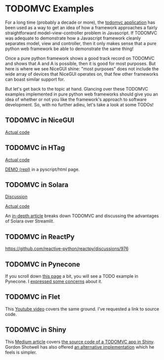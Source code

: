 # TODOMVC Examples

For a long time (probably a decade or more), the [todomvc application](https://todomvc.com) has been used as a way to get an idea of how a framework approaches a fairly straightforward model-view-controller problem in Javascript. If TODOMVC was adequate to demonstrate how a Javascript framework cleanly separates model, view and controller, then it only makes sense that a pure python web framework be able to demonstrate the same thing!

Once a pure python framework shows a good track record on TODOMVC and shows that A and A is possible, then it is good for most purposes. But here is where
we see NiceGUI shine: "most purposes" does not include the wide array of devices
that NiceGUI operates on, that few other frameworks can boast similar support for.

But let's get back to the topic at hand. Glancing over these TODOMVC examples implemented in pure python web frameworks should give you an idea of whether or not you like the framework's approach to software development. So, with no further adieu, let's take a look at some TODOs!


## TODOMVC in NiceGUI

[Actual code](https://github.com/zauberzeug/nicegui/blob/main/examples/todo_list/main.py)

## TODOMVC in HTag

[Actual code](https://github.com/manatlan/htag/blob/main/examples/todomvc.py)

[DEMO (repl)](https://raw.githack.com/manatlan/htag/main/examples/pyscript_demo.html?115-todomvc.py) in a pyscript/html page.


## TODOMVC in Solara

[Discussion](https://solara.dev/examples/utilities/todo)

[Actual code](https://github.com/widgetti/solara/blob/master/solara/website/pages/examples/utilities/todo.py)

An [in-depth article](https://itnext.io/webapps-in-python-with-solara-a-streamlit-killer-ab6fcc7bf5d7) breaks down TODOMVC and discussing the advantages of Solara over Streamlit.

## TODOMVC in ReactPy

https://github.com/reactive-python/reactpy/discussions/976

## TODOMVC in Pynecone

If you scroll down [this page](https://pynecone.io/docs/library/layout/foreach) a bit, you will see a TODO example in Pynecone. I [expressed some concerns](https://github.com/pynecone-io/pynecone/discussions/1018#discussioncomment-5911321) about it.

## TODOMVC in Flet

This [Youtube video](https://www.youtube.com/watch?v=Tucr8Ta-kq4) covers the same ground. I've requested a link to source code.

## TODOMVC in Shiny

This [Medium article](https://levelup.gitconnected.com/building-a-to-do-app-with-shiny-for-python-e2982a0c2d78) covers [the source code of a TODOMVC app in Shiny](https://gist.github.com/FerusAndBeyond/9c6144bb57f477521e1608f18feefc9f#file-shiny5-py). Gordon Shotwell
has also offered [an alternative implementation](https://github.com/metaperl/pure-python-web-development/issues/5#issuecomment-1651668617)
which he feels is simpler.




